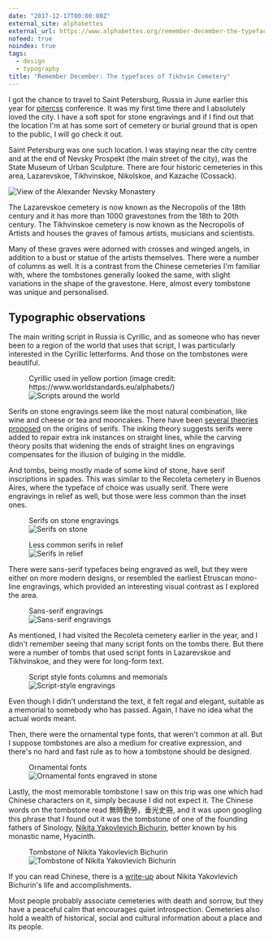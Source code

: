```yaml
---
date: "2017-12-17T00:00:00Z"
external_site: alphabettes
external_url: https://www.alphabettes.org/remember-december-the-typefaces-of-tikhvin-cemetery/
nofeed: true
noindex: true
tags:
  - design
  - typography
title: "Remember December: The typefaces of Tikhvin Cemetery"
---
```


I got the chance to travel to Saint Petersburg, Russia in June earlier this year for [pitercss](https://pitercss.com/) conference. It was my first time there and I absolutely loved the city. I have a soft spot for stone engravings and if I find out that the location I'm at has some sort of cemetery or burial ground that is open to the public, I will go check it out.

Saint Petersburg was one such location. I was staying near the city centre and at the end of Nevsky Prospekt (the main street of the city), was the State Museum of Urban Sculpture. There are four historic cemeteries in this area, Lazarevskoe, Tikhvinskoe, Nikolskoe, and Kazache (Cossack).

<img srcset="/images/posts/tikhvin/river-480.jpg 480w, /images/posts/tikhvin/river-640.jpg 640w, /images/posts/tikhvin/river-960.jpg 960w, /images/posts/tikhvin/river-1280.jpg 1280w" sizes="(max-width: 400px) 100vw, (max-width: 960px) 75vw, 640px" src="/images/posts/tikhvin/river-640.jpg" alt="View of the Alexander Nevsky Monastery" />

The Lazarevskoe cemetery is now known as the Necropolis of the 18th century and it has more than 1000 gravestones from the 18th to 20th century. The Tikhvinskoe cemetery is now known as the Necropolis of Artists and houses the graves of famous artists, musicians and scientists.

Many of these graves were adorned with crosses and winged angels, in addition to a bust or statue of the artists themselves. There were a number of columns as well. It is a contrast from the Chinese cemeteries I'm familiar with, where the tombstones generally looked the same, with slight variations in the shape of the gravestone. Here, almost every tombstone was unique and personalised.

## Typographic observations

The main writing script in Russia is Cyrillic, and as someone who has never been to a region of the world that uses that script, I was particularly interested in the Cyrillic letterforms. And those on the tombstones were beautiful.

<figure>
    <figcaption>Cyrillic used in yellow portion (image credit: https://www.worldstandards.eu/alphabets/)</figcaption>
    <img srcset="/images/posts/tikhvin/world-scripts-480.jpg 480w, /images/posts/tikhvin/world-scripts-640.jpg 640w, /images/posts/tikhvin/world-scripts-960.jpg 960w" sizes="(max-width: 400px) 100vw, (max-width: 960px) 75vw, 640px" src="/images/posts/tikhvin/world-scripts-640.jpg" alt="Scripts around the world" />
</figure>

Serifs on stone engravings seem like the most natural combination, like wine and cheese or tea and mooncakes. There have been [several theories proposed](https://books.google.com.sg/books?id=oHNtDQAAQBAJ&pg=PA24&lpg=PA24&dq=origin+of+serifs&source=bl&ots=kDt23rt6Ds&sig=GLNSxFg6qX8wvnfH3I7y4am_44Y&hl=en&sa=X&ved=0ahUKEwi176_D6NLUAhXEso8KHSIMAJw4ChDoAQg8MAc#v=onepage&q=origin%20of%20serifs&f=false) on the origins of serifs. The inking theory suggests serifs were added to repair extra ink instances on straight lines, while the carving theory posits that widening the ends of straight lines on engravings compensates for the illusion of bulging in the middle.

And tombs, being mostly made of some kind of stone, have serif inscriptions in spades. This was similar to the Recoleta cemetery in Buenos Aires, where the typeface of choice was usually serif. There were engravings in relief as well, but those were less common than the inset ones.

<figure>
    <figcaption>Serifs on stone engravings</figcaption>
    <img srcset="/images/posts/tikhvin/serifs-480.png 480w, /images/posts/tikhvin/serifs-640.png 640w, /images/posts/tikhvin/serifs-960.png 960w" sizes="(max-width: 400px) 100vw, (max-width: 960px) 75vw, 640px" src="/images/posts/tikhvin/serifs-640.png" alt="Serifs on stone" />
</figure>

<figure>
    <figcaption>Less common serifs in relief</figcaption>
    <img srcset="/images/posts/tikhvin/serif-relief-480.png 480w, /images/posts/tikhvin/serif-relief-640.png 640w, /images/posts/tikhvin/serif-relief-960.png 960w" sizes="(max-width: 400px) 100vw, (max-width: 960px) 75vw, 640px" src="/images/posts/tikhvin/serif-relief-640.png" alt="Serifs in relief" />
</figure>

There were sans-serif typefaces being engraved as well, but they were either on more modern designs, or resembled the earliest Etruscan mono-line engravings, which provided an interesting visual contrast as I explored the area.

<figure>
    <figcaption>Sans-serif engravings</figcaption>
    <img srcset="/images/posts/tikhvin/sans-480.png 480w, /images/posts/tikhvin/sans-640.png 640w, /images/posts/tikhvin/sans-960.png 960w" sizes="(max-width: 400px) 100vw, (max-width: 960px) 75vw, 640px" src="/images/posts/tikhvin/sans-640.png" alt="Sans-serif engravings" />
</figure>

As mentioned, I had visited the Recoleta cemetery earlier in the year, and I didn't remember seeing that many script fonts on the tombs there. But there were a number of tombs that used script fonts in Lazarevskoe and Tikhvinskoe, and they were for long-form text.

<figure>
    <figcaption>Script style fonts columns and memorials</figcaption>
    <img srcset="/images/posts/tikhvin/script-480.png 480w, /images/posts/tikhvin/script-640.png 640w, /images/posts/tikhvin/script-960.png 960w" sizes="(max-width: 400px) 100vw, (max-width: 960px) 75vw, 640px" src="/images/posts/tikhvin/script-640.png" alt="Script-style engravings" />
</figure>

Even though I didn't understand the text, it felt regal and elegant, suitable as a memorial to somebody who has passed. Again, I have no idea what the actual words meant.

Then, there were the ornamental type fonts, that weren't common at all. But I suppose tombstones are also a medium for creative expression, and there's no hard and fast rule as to how a tombstone should be designed.

<figure>
    <figcaption>Ornamental fonts</figcaption>
    <img src="/images/posts/tikhvin/ornament.png" alt="Ornamental fonts engraved in stone" />
</figure>

Lastly, the most memorable tombstone I saw on this trip was one which had Chinese characters on it, simply because I did not expect it. The Chinese words on the tombstone read 無時勤勞，垂光史冊, and it was upon googling this phrase that I found out it was the tombstone of one of the founding fathers of Sinology, [Nikita Yakovlevich Bichurin](<https://en.wikipedia.org/wiki/Hyacinth_(Bichurin)>), better known by his monastic name, Hyacinth.

<figure>
    <figcaption>Tombstone of Nikita Yakovlevich Bichurin</figcaption>
    <img src="/images/posts/tikhvin/chinese.jpg" alt="Tombstone of Nikita Yakovlevich Bichurin" />
</figure>

If you can read Chinese, there is a [write-up](http://epaper.gmw.cn/gmrb/html/2012-11/26/nw.D110000gmrb_20121126_1-12.htm) about Nikita Yakovlevich Bichurin's life and accomplishments.

Most people probably associate cemeteries with death and sorrow, but they have a peaceful calm that encourages quiet introspection. Cemeteries also hold a wealth of historical, social and cultural information about a place and its people.
